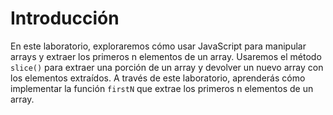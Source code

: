 # Introducción

En este laboratorio, exploraremos cómo usar JavaScript para manipular arrays y extraer los primeros n elementos de un array. Usaremos el método `slice()` para extraer una porción de un array y devolver un nuevo array con los elementos extraídos. A través de este laboratorio, aprenderás cómo implementar la función `firstN` que extrae los primeros n elementos de un array.
